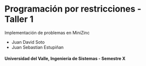 # Programación por restricciones - Taller 1

Implementación de problemas en MiniZinc

- Juan David Soto
- Juan Sebastian Estupiñan

#### Universidad del Valle, Ingeniería de Sistemas - Semestre X
